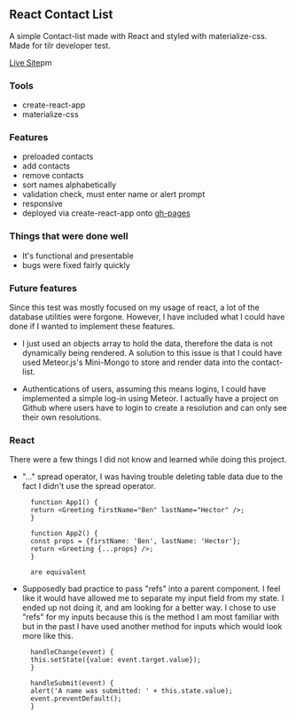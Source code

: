 ## React Contact List

A simple Contact-list made with React and styled with materialize-css. Made for tilr developer test.

[Live Site](https://etiotan.github.io/react-contact-list/)pm

### Tools

- create-react-app
- materialize-css

### Features

- preloaded contacts
- add contacts
- remove contacts
- sort names alphabetically
- validation check, must enter name or alert prompt
- responsive
- deployed via create-react-app onto [gh-pages](https://etiotan.github.io/react-contact-list/)

### Things that were done well

- It's functional and presentable
- bugs were fixed fairly quickly

### Future features

Since this test was mostly focused on my usage of react, a lot of the database utilities were forgone. However, I have included what I could have done if I wanted to implement these features.

- I just used an objects array to hold the data, therefore the data is not dynamically being rendered. A solution to this issue is that I could have used Meteor.js's Mini-Mongo to store and render data into the contact-list.

- Authentications of users, assuming this means logins, I could have implemented a simple log-in using Meteor. I actually have a project on Github where users have to login to create a resolution and can only see their own resolutions.

### React

There were a few things I did not know and learned while doing this project.
- "..." spread operator, I was having trouble deleting table data due to the fact I didn't use the spread operator.

        function App1() {
        return <Greeting firstName="Ben" lastName="Hector" />;
        }

        function App2() {
        const props = {firstName: 'Ben', lastName: 'Hector'};
        return <Greeting {...props} />;
        }

        are equivalent

- Supposedly bad practice to pass "refs" into a parent component. I feel like it would have allowed me to separate my input field from my state. I ended up not doing it, and am looking for a better way. I chose to use "refs" for my inputs because this is the method I am most familiar with but in the past I have used another method for inputs which would look more like this.

        handleChange(event) {
        this.setState({value: event.target.value});
        }

        handleSubmit(event) {
        alert('A name was submitted: ' + this.state.value);
        event.preventDefault();
        }
